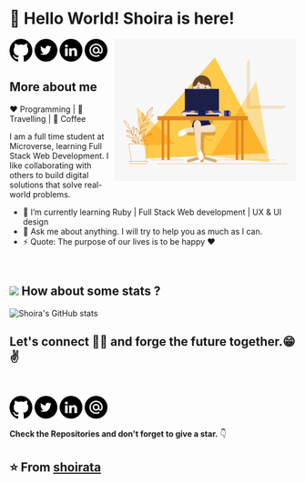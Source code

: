 
  
# 👋 Hello World!  Shoira is here!


 [<img src="https://github.com/ShoiraTa/shoirata/blob/main/assets/github.png" alt="github logo" width="40">](https://github.com/shoirata)    [<img src="https://github.com/ShoiraTa/shoirata/blob/main/assets/Twitter.png" width="40">](https://twitter.com/Shoira03)    [<img src="https://github.com/ShoiraTa/shoirata/blob/main/assets/link.png" alt="linkedin logo" width="40">](linkedin.com/in/shoira-tashpulatova-bab4a7122) <img align="right" alt="Person coding gif" src="https://github.com/ShoiraTa/shoirata/blob/main/assets/0_K2WLMTExLyida7OR(1).gif" height="250" width="320" />    [<img src="https://github.com/ShoiraTa/shoirata/blob/main/assets/email.png" alt="gmaillogo" width="40">](shoira.shakirovna@gmail.com)

 ## More about me
  
:heart: Programming | :black_heart: Travelling | :blue_heart: Coffee
 
I am a full time student at Microverse, learning Full Stack Web Development. I like  collaborating with others to build digital solutions that solve real-world problems.

- 🌱 I’m currently learning Ruby | Full Stack Web development | UX & UI design
- 💬 Ask me about anything. I will try to help you as much as I can.
- ⚡ Quote: The purpose of our lives is to be happy :heart:

<br/>

## <img src="https://media.giphy.com/media/VgCDAzcKvsR6OM0uWg/giphy.gif" width="50"> How about some stats ?

   
![Shoira's GitHub stats](https://github-readme-stats.vercel.app/api?username=shoirata&count_private=true)

<h2> Let's connect 👨‍💻 and forge the future together.😁✌   </h2> 

</br>

 [<img src="https://github.com/ShoiraTa/shoirata/blob/main/assets/github.png" alt="github logo" width="40">](https://github.com/shoirata)    [<img src="https://github.com/ShoiraTa/shoirata/blob/main/assets/Twitter.png" width="40">](https://twitter.com/Shoira03)    [<img src="https://github.com/ShoiraTa/shoirata/blob/main/assets/link.png" alt="linkedin logo" width="40">](https://www.linkedin.com/in/shoira-tashpulatova-bab4a7122/)    [<img src="https://github.com/ShoiraTa/shoirata/blob/main/assets/email.png" alt="gmaillogo" width="40">](shoira.shakirovna@gmail.com)

**Check the Repositories and don't forget to give a star.** 👇

:star: From [shoirata](https://github.com/shoirata)
-------





